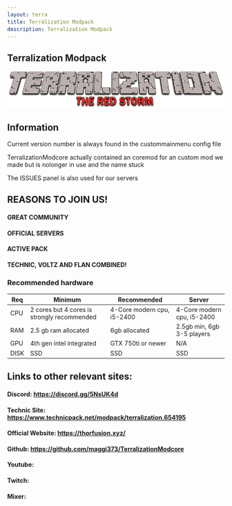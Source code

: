 ```yaml
---
layout: terra
title: Terralization Modpack
description: Terralization Modpack
---
```


## Terralization Modpack

![Alt text](https://raw.githubusercontent.com/maggi373/TerralizationModcore/master/resources/terralization/textures/gui/terralization.png)

## Information

Current version number is always found in the custommainmenu config file

TerralizationModcore actually contained an coremod for an custom mod we made but is nolonger in use and the name stuck

The ISSUES panel is also used for our servers

## REASONS TO JOIN US!


#### GREAT COMMUNITY

#### OFFICIAL SERVERS

#### ACTIVE PACK

#### TECHNIC, VOLTZ AND FLAN COMBINED!

### Recommended hardware

| Req  | Minimum                                     | Recommended                | Server                     |
|------|---------------------------------------------|----------------------------|----------------------------|
| CPU  | 2 cores but 4 cores is strongly recommended | 4-Core modern cpu, i5-2400 | 4-Core modern cpu, i5-2400 |
| RAM  | 2.5 gb ram allocated                        | 6gb allocated              | 2.5gb min, 6gb 3-5 players |
| GPU  | 4th gen intel integrated                    | GTX 750ti or newer         | N/A                        |
| DISK | SSD                                         | SSD                        | SSD                        |

## Links to other relevant sites:

#### Discord: https://discord.gg/5NsUK4d

#### Technic Site: https://www.technicpack.net/modpack/terralization.654195

#### Official Website: https://thorfusion.xyz/

#### Github: https://github.com/maggi373/TerralizationModcore

#### Youtube:

#### Twitch:

#### Mixer:
